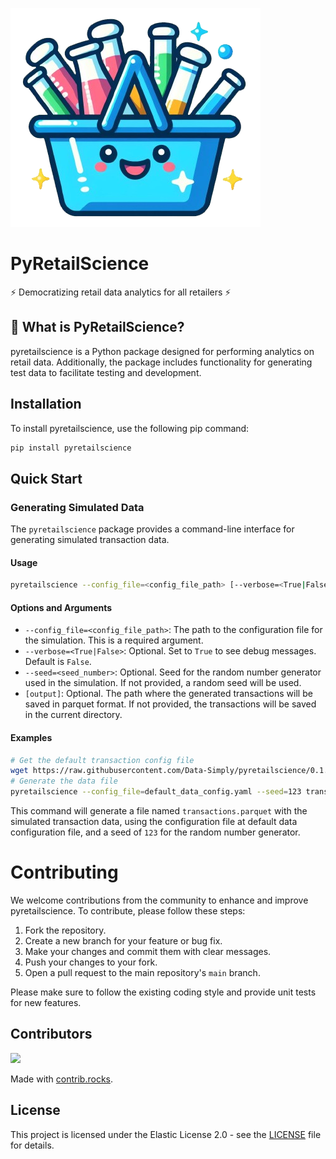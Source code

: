 ![pyretailscience logo](https://raw.githubusercontent.com/Data-Simply/pyretailscience/main/logo.png)

# PyRetailScience

⚡ Democratizing retail data analytics for all retailers ⚡

## 🤔 What is PyRetailScience?

pyretailscience is a Python package designed for performing analytics on retail data. Additionally, the package includes functionality for generating test data to facilitate testing and development.

## Installation

To install pyretailscience, use the following pip command:

```bash
pip install pyretailscience
```

## Quick Start

### Generating Simulated Data

The `pyretailscience` package provides a command-line interface for generating simulated transaction data.

#### Usage
```bash
pyretailscience --config_file=<config_file_path> [--verbose=<True|False>] [--seed=<seed_number>] [output]
```

#### Options and Arguments
- `--config_file=<config_file_path>`: The path to the configuration file for the simulation. This is a required argument.
- `--verbose=<True|False>`: Optional. Set to `True` to see debug messages. Default is `False`.
- `--seed=<seed_number>`: Optional. Seed for the random number generator used in the simulation. If not provided, a random seed will be used.
- `[output]`: Optional. The path where the generated transactions will be saved in parquet format. If not provided, the transactions will be saved in the current directory.

#### Examples
```bash
# Get the default transaction config file
wget https://raw.githubusercontent.com/Data-Simply/pyretailscience/0.1.1/data/default_data_config.yaml
# Generate the data file
pyretailscience --config_file=default_data_config.yaml --seed=123 transactions.parquet
```
This command will generate a file named `transactions.parquet` with the simulated transaction data, using the configuration file at default data configuration file, and a seed of `123` for the random number generator.


# Contributing

We welcome contributions from the community to enhance and improve pyretailscience. To contribute, please follow these steps:

1. Fork the repository.
2. Create a new branch for your feature or bug fix.
3. Make your changes and commit them with clear messages.
4. Push your changes to your fork.
5. Open a pull request to the main repository's `main` branch.

Please make sure to follow the existing coding style and provide unit tests for new features.

## Contributors

<a href="https://github.com/Data-Simply/pyretailscience/graphs/contributors">
  <img src="https://contrib.rocks/image?repo=Data-Simply/pyretailscience" />
</a>

Made with [contrib.rocks](https://contrib.rocks).

## License

This project is licensed under the Elastic License 2.0 - see the [LICENSE](LICENSE) file for details.